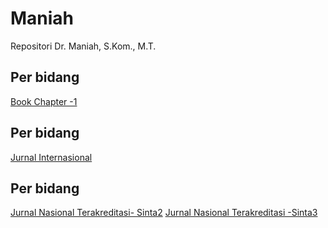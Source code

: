 # Maniah

Repositori Dr. Maniah, S.Kom., M.T.

## Per bidang

[Book Chapter -1](./Book%20Chapter/E-BOOK_Etika%20Profesi%20Teknologi%20dan%20Informasi_compressed.pdf)
## Per bidang
[Jurnal Internasional](./Jurnal%20Internasional/Jurnal%20Q1%20-%20Maniah.pdf)
## Per bidang
[Jurnal Nasional Terakreditasi- Sinta2](./Jurnal%20Nasional%20Terakreditasi/Jurnal%20IJCCS%20Sinta-2.pdf)
[Jurnal Nasional Terakreditasi -Sinta3](./Jurnal%20Nasional%20Terakreditasi/Jurnal%20JATISI%20Sinta-3.pdf)